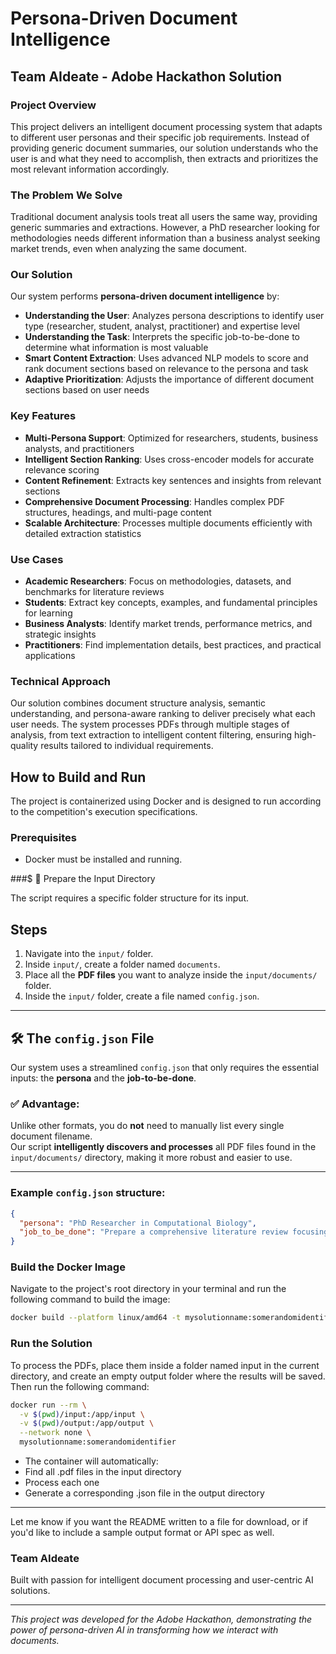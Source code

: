 # Persona-Driven Document Intelligence

## Team AIdeate - Adobe Hackathon Solution

### Project Overview

This project delivers an intelligent document processing system that adapts to different user personas and their specific job requirements. Instead of providing generic document summaries, our solution understands who the user is and what they need to accomplish, then extracts and prioritizes the most relevant information accordingly.

### The Problem We Solve

Traditional document analysis tools treat all users the same way, providing generic summaries and extractions. However, a PhD researcher looking for methodologies needs different information than a business analyst seeking market trends, even when analyzing the same document.

### Our Solution

Our system performs **persona-driven document intelligence** by:

- **Understanding the User**: Analyzes persona descriptions to identify user type (researcher, student, analyst, practitioner) and expertise level
- **Understanding the Task**: Interprets the specific job-to-be-done to determine what information is most valuable
- **Smart Content Extraction**: Uses advanced NLP models to score and rank document sections based on relevance to the persona and task
- **Adaptive Prioritization**: Adjusts the importance of different document sections based on user needs

### Key Features

- **Multi-Persona Support**: Optimized for researchers, students, business analysts, and practitioners
- **Intelligent Section Ranking**: Uses cross-encoder models for accurate relevance scoring
- **Content Refinement**: Extracts key sentences and insights from relevant sections
- **Comprehensive Document Processing**: Handles complex PDF structures, headings, and multi-page content
- **Scalable Architecture**: Processes multiple documents efficiently with detailed extraction statistics

### Use Cases

- **Academic Researchers**: Focus on methodologies, datasets, and benchmarks for literature reviews
- **Students**: Extract key concepts, examples, and fundamental principles for learning
- **Business Analysts**: Identify market trends, performance metrics, and strategic insights
- **Practitioners**: Find implementation details, best practices, and practical applications

### Technical Approach

Our solution combines document structure analysis, semantic understanding, and persona-aware ranking to deliver precisely what each user needs. The system processes PDFs through multiple stages of analysis, from text extraction to intelligent content filtering, ensuring high-quality results tailored to individual requirements.

## How to Build and Run

The project is containerized using Docker and is designed to run according to the competition's execution specifications.

### Prerequisites
- Docker must be installed and running.

###$ 📁 Prepare the Input Directory

The script requires a specific folder structure for its input.

## Steps

1. Navigate into the `input/` folder.
2. Inside `input/`, create a folder named `documents`.
3. Place all the **PDF files** you want to analyze inside the `input/documents/` folder.
4. Inside the `input/` folder, create a file named `config.json`.

---

## 🛠 The `config.json` File

Our system uses a streamlined `config.json` that only requires the essential inputs: the **persona** and the **job-to-be-done**.

### ✅ Advantage:
Unlike other formats, you do **not** need to manually list every single document filename.  
Our script **intelligently discovers and processes** all PDF files found in the `input/documents/` directory, making it more robust and easier to use.

---

### Example `config.json` structure:

```json
{
  "persona": "PhD Researcher in Computational Biology",
  "job_to_be_done": "Prepare a comprehensive literature review focusing on methodologies, datasets, and performance benchmarks"
}
```
### Build the Docker Image

Navigate to the project's root directory in your terminal and run the following command to build the image:

```bash
docker build --platform linux/amd64 -t mysolutionname:somerandomidentifier . 
```

### Run the Solution

To process the PDFs, place them inside a folder named input in the current directory, and create an empty output folder where the results will be saved. Then run the following command:

```bash
docker run --rm \
  -v $(pwd)/input:/app/input \
  -v $(pwd)/output:/app/output \
  --network none \
  mysolutionname:somerandomidentifier
```

- The container will automatically:
- Find all .pdf files in the input directory
- Process each one
- Generate a corresponding .json file in the output directory

---

Let me know if you want the README written to a file for download, or if you'd like to include a sample output format or API spec as well.

### Team AIdeate

Built with passion for intelligent document processing and user-centric AI solutions.

---

*This project was developed for the Adobe Hackathon, demonstrating the power of persona-driven AI in transforming how we interact with documents.*